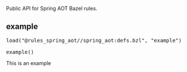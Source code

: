 <!-- Generated with Stardoc: http://skydoc.bazel.build -->

Public API for Spring AOT Bazel rules.

<a id="example"></a>

## example

<pre>
load("@rules_spring_aot//spring_aot:defs.bzl", "example")

example()
</pre>

This is an example



